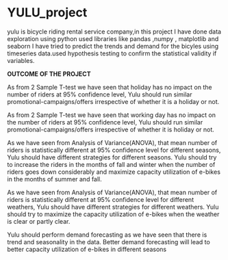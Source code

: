 # YULU_project
yulu is bicycle riding rental service company,in this project I have done data exploration using python used libraries like pandas ,numpy , matplotlib and seaborn I have tried to predict the trends and demand for the bicyles using timeseries data.used hypothesis testing to confirm the statistical validity if variables.

**OUTCOME OF THE PROJECT**

As from 2 Sample T-test we have seen that holiday has no impact on the number of riders at 95% confidence level, Yulu should run similar promotional-campaigns/offers irrespective of whether it is a holiday or not.

As from 2 Sample T-test we have seen that working day has no impact on the number of riders at 95% confidence level, Yulu should run similar promotional-campaigns/offers irrespective of whether it is holiday or not.

As we have seen from Analysis of Variance(ANOVA), that mean number of riders is statistically different at 95% confidence level for different seasons, Yulu should have different strategies for different seasons. Yulu should try to increase the riders in the months of fall and winter when the number of riders goes down considerably and maximize capacity utilization of e-bikes in the months of summer and fall.

As we have seen from Analysis of Variance(ANOVA), that mean number of riders is statistically different at 95% confidence level for different weathers, Yulu should have different strategies for different weathers. Yulu should try to maximize the capacity utilization of e-bikes when the weather is clear or partly clear.

Yulu should perform demand forecasting as we have seen that there is trend and seasonality in the data. Better demand forecasting will lead to better capacity utilization of e-bikes in different seasons
